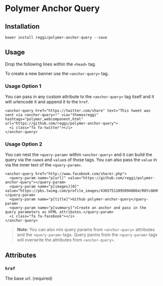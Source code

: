 # Polymer Anchor Query

## Installation

```
bower install reggi/polymer-anchor-query --save
```

## Usage

Drop the following lines within the `<head>` tag.

  <script src="./bower_components/platform/platform.js"></script>
  <link rel="import" href="./bower_components/polymer-anchor-query/anchor-query.html">

To create a new banner use the `<anchor-query>` tag.

### Usage Option 1

You can pass in any custom attribute to the `<anchor-query>` tag itself and it will urlencode it and append it to the `href`.

```
<anchor-query href="https://twitter.com/share" text="This tweet was sent via <anchor-query>!" via="thomasreggi" hashtags="polymer,webcomponent,html" url="https://github.com/reggi/polymer-anchor-query">
  <i class="fa fa-twitter"></i>
</anchor-query>

```

### Usage Option 2

You can nest the `<query-param>` within `<anchor-query>` and it can build the query via the `name`s and  `value`s of those tags. You can also pass the `value` in via the inner text of the `<query-param>`.

```
<anchor-query href="http://www.facebook.com/sharer.php">
  <query-param name="p[url]" value="https://github.com/reggi/polymer-anchor-query"></query-param>
  <query-param name="p[images][0]" value="https://pbs.twimg.com/profile_images/436575110950948864/R8YcGKHV.png"></query-param>
  <query-param name="p[title]">Github polymer-anchor-query</query-param>
  <query-param name="p[summary]">Create an anchor and pass in the query parameters as HTML attributes.</query-param>
  <i class="fa fa-facebook"></i>
</anchor-query>
```

> **Note**: You can also mix query params from `<anchor-query>` attributes and the `<query-param>` tags. Query parms from the `<query-param>` tags will overwrite the attributes from `<anchor-query>`.

## Attributes

### `href` 
 
The base url. (required)